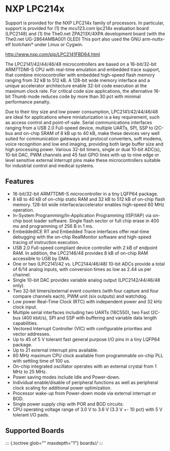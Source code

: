 NXP LPC214x
===========

Support is provided for the NXP LPC214x family of processors. In
particular, support is provided for (1) the mcu123.com lpc214x
evaluation board (LPC2148) and (1) the The0.net ZPA213X/4XPA development
board (with the The0.net UG-2864AMBAG01 OLED) This port also used the
GNU arm-nuttx-elf toolchain\* under Linux or Cygwin.

<http://www.nxp.com/pip/LPC2141FBD64.html>

The LPC2141/42/44/46/48 microcontrollers are based on a 16-bit/32-bit
ARM7TDMI-S CPU with real-time emulation and embedded trace support, that
combine microcontroller with embedded high-speed flash memory ranging
from 32 kB to 512 kB. A 128-bit wide memory interface and a unique
accelerator architecture enable 32-bit code execution at the maximum
clock rate. For critical code size applications, the alternative 16-bit
Thumb mode reduces code by more than 30 pct with minimal performance
penalty.

Due to their tiny size and low power consumption, LPC2141/42/44/46/48
are ideal for applications where miniaturization is a key requirement,
such as access control and point-of-sale. Serial communications
interfaces ranging from a USB 2.0 Full-speed device, multiple UARTs,
SPI, SSP to I2C-bus and on-chip SRAM of 8 kB up to 40 kB, make these
devices very well suited for communication gateways and protocol
converters, soft modems, voice recognition and low end imaging,
providing both large buffer size and high processing power. Various
32-bit timers, single or dual 10-bit ADC(s), 10-bit DAC, PWM channels
and 45 fast GPIO lines with up to nine edge or level sensitive external
interrupt pins make these microcontrollers suitable for industrial
control and medical systems.

Features
--------

-   16-bit/32-bit ARM7TDMI-S microcontroller in a tiny LQFP64 package.
-   8 kB to 40 kB of on-chip static RAM and 32 kB to 512 kB of on-chip
    flash memory. 128-bit wide interface/accelerator enables high-speed
    60 MHz operation.
-   In-System Programming/In-Application Programming (ISP/IAP) via
    on-chip boot loader software. Single flash sector or full chip erase
    in 400 ms and programming of 256 B in 1 ms.
-   EmbeddedICE RT and Embedded Trace interfaces offer real-time
    debugging with the on-chip RealMonitor software and high-speed
    tracing of instruction execution.
-   USB 2.0 Full-speed compliant device controller with 2 kB of endpoint
    RAM. In addition, the LPC2146/48 provides 8 kB of on-chip RAM
    accessible to USB by DMA.
-   One or two (LPC2141/42 vs. LPC2144/46/48) 10-bit ADCs provide a
    total of 6/14 analog inputs, with conversion times as low as 2.44 us
    per channel.
-   Single 10-bit DAC provides variable analog output (LPC2142/44/46/48
    only).
-   Two 32-bit timers/external event counters (with four capture and
    four compare channels each), PWM unit (six outputs) and watchdog.
-   Low power Real-Time Clock (RTC) with independent power and 32 kHz
    clock input.
-   Multiple serial interfaces including two UARTs (16C550), two Fast
    I2C-bus (400 kbit/s), SPI and SSP with buffering and variable data
    length capabilities.
-   Vectored Interrupt Controller (VIC) with configurable priorities and
    vector addresses.
-   Up to 45 of 5 V tolerant fast general purpose I/O pins in a tiny
    LQFP64 package.
-   Up to 21 external interrupt pins available.
-   60 MHz maximum CPU clock available from programmable on-chip PLL
    with settling time of 100 us.
-   On-chip integrated oscillator operates with an external crystal from
    1 MHz to 25 MHz.
-   Power saving modes include Idle and Power-down.
-   Individual enable/disable of peripheral functions as well as
    peripheral clock scaling for additional power optimization.
-   Processor wake-up from Power-down mode via external interrupt or
    BOD.
-   Single power supply chip with POR and BOD circuits:
-   CPU operating voltage range of 3.0 V to 3.6 V (3.3 V +- 10 pct) with
    5 V tolerant I/O pads.

Supported Boards
----------------

::: {.toctree glob="" maxdepth="1"}
boards/*/*
:::
